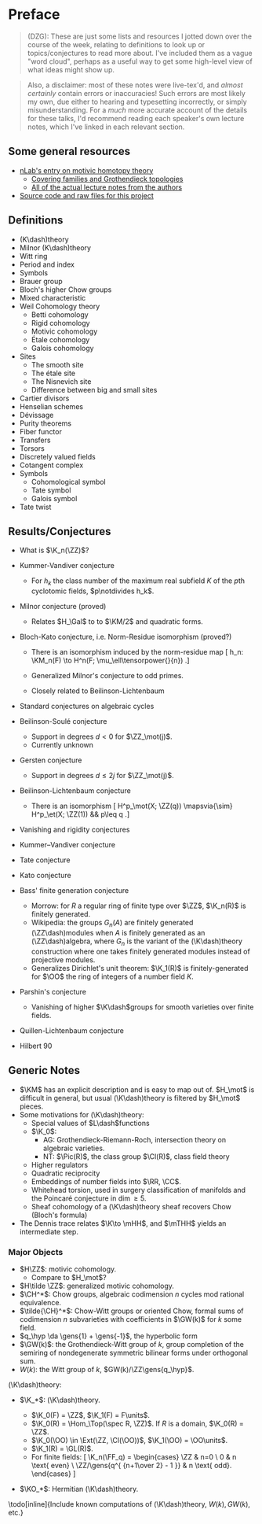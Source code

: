 # Preface 

> (DZG): These are just some lists and resources I jotted down over the course of the week, relating to definitions to look up or topics/conjectures to read more about. I've included them as a vague "word cloud", perhaps as a useful way to get some high-level view of what ideas might show up. 

> Also, a disclaimer: most of these notes were live-tex'd, and *almost certainly* contain errors or inaccuracies!
  Such errors are most likely my own, due either to hearing and typesetting incorrectly, or simply misunderstanding.
  For a *much* more accurate account of the details for these talks, I'd recommend reading each speaker's own lecture notes, which I've linked in each relevant section.

## Some general resources

- [nLab's entry on motivic homotopy theory](https://ncatlab.org/nlab/show/motivic+homotopy+theory)
  - [Covering families and Grothendieck topologies](https://ncatlab.org/nlab/show/Grothendieck+topology)
  - [All of the actual lecture notes from the authors](https://www.ias.edu/pcmi/pcmi-2021-gss-lecture-notes-and-problem-sets)
- [Source code and raw files for this project](https://dzackgarza.com/rawnotes/Class_Notes/2021/Summer/PCMI/)

## Definitions

- \(K\dash\)theory 
- Milnor \(K\dash\)theory 
- Witt ring
- Period and index
- Symbols
- Brauer group
- Bloch's higher Chow groups
- Mixed characteristic
- Weil Cohomology theory
  - Betti cohomology
  - Rigid cohomology
  - Motivic cohomology
  - Étale cohomology
  - Galois cohomology
- Sites
  - The smooth site
  - The étale site
  - The Nisnevich site
  - Difference between big and small sites
- Cartier divisors
- Henselian schemes
- Dévissage
- Purity theorems
- Fiber functor
- Transfers
- Torsors
- Discretely valued fields
- Cotangent complex
- Symbols
  - Cohomological symbol
  - Tate symbol
  - Galois symbol
- Tate twist


## Results/Conjectures

- What is $\K_n(\ZZ)$?
- Kummer-Vandiver conjecture
  - For $h_k$ the class number of the maximum real subfield $K$ of the $p$th cyclotomic fields, $p\notdivides h_k$.
- Milnor conjecture (proved)
  - Relates $H_\Gal$ to to $\KM/2$ and quadratic forms.
- Bloch-Kato conjecture, i.e. Norm-Residue isomorphism (proved?)
  - There is an isomorphism induced by the norm-residue map
  \[
  h_n: \KM_n(F) \to H^n(F; \mu_\ell\tensorpower{}{n})
  .\]

  - Generalized Milnor's conjecture to odd primes.
  - Closely related to Beilinson-Lichtenbaum
- Standard conjectures on algebraic cycles
- Beilinson-Soulé conjecture 
  - Support in degrees $d<0$ for $\ZZ_\mot(j)$.
  - Currently unknown
- Gersten conjecture
  - Support in degrees $d\leq 2j$ for $\ZZ_\mot(j)$.
- Beilinson-Lichtenbaum conjecture
  - There is an isomorphism
  \[
  H^p_\mot(X; \ZZ(q)) \mapsvia{\sim} H^p_\et(X; \ZZ(1)) && p\leq q
  .\]

- Vanishing and rigidity conjectures
- Kummer–Vandiver conjecture
- Tate conjecture
- Kato conjecture
- Bass' finite generation conjecture
  - Morrow: for $R$ a regular ring of finite type over $\ZZ$, $\K_n(R)$ is finitely generated.
  - Wikipedia: the groups $G_n(A)$ are finitely generated \(\ZZ\dash\)modules when $A$ is finitely generated as an \(\ZZ\dash\)algebra, where $G_n$ is the variant of the \(\K\dash\)theory construction where one takes finitely generated modules instead of projective modules.
  - Generalizes Dirichlet's unit theorem: $\K_1(R)$ is finitely-generated for $\OO$ the ring of integers of a number field $K$.
- Parshin's conjecture
  - Vanishing of higher $\K\dash$groups for smooth varieties over finite fields.
- Quillen-Lichtenbaum conjecture
- Hilbert 90

## Generic Notes

- $\KM$ has an explicit description and is easy to map out of.
  $H_\mot$ is difficult in general, but usual \(\K\dash\)theory is filtered by $H_\mot$ pieces.
- Some motivations for \(\K\dash\)theory:
  - Special values of $L\dash$functions
  - $\K_0$: 
    - AG: Grothendieck-Riemann-Roch, intersection theory on algebraic varieties.
    - NT: $\Pic(R)$, the class group $\Cl(R)$, class field theory
  - Higher regulators
  - Quadratic reciprocity
  - Embeddings of number fields into $\RR, \CC$.
  - Whitehead torsion, used in surgery classification of manifolds and the Poincaré conjecture in $\dim \geq 5$.
  - Sheaf cohomology of a \(\K\dash\)theory sheaf recovers Chow (Bloch's formula)
- The Dennis trace relates $\K\to \mHH$, and $\mTHH$ yields an intermediate step.


### Major Objects

- $H\ZZ$: motivic cohomology.
  - Compare to $H_\mot$?
- $H\tilde \ZZ$: generalized motivic cohomology.
- $\CH^*$: Chow groups, algebraic codimension $n$ cycles mod rational equivalence.
- $\tilde{\CH}^*$: Chow-Witt groups or oriented Chow, formal sums of codimension $n$ subvarieties with coefficients in $\GW(k)$ for $k$ some field.
- $q_\hyp \da \gens{1} + \gens{-1}$, the hyperbolic form
- $\GW(k)$: the Grothendieck-Witt group of $k$, group completion of the semiring of nondegenerate symmetric bilinear forms under orthogonal sum.
- $W(k)$: the Witt group of $k$, $GW(k)/\ZZ\gens{q_\hyp}$.

\(\K\dash\)theory:

- $\K_*$: \(\K\dash\)theory.
  - $\K_0(F) = \ZZ$, $\K_1(F) = F\units$.
  - $\K_0(R) = \Hom_\Top(\spec R, \ZZ)$.
    If $R$ is a domain, $\K_0(R) = \ZZ$.
  - $\K_0(\OO) \in \Ext(\ZZ, \Cl(\OO))$, $\K_1(\OO) = \OO\units$.
  - $\K_1(R) = \GL(R)$.
  - For finite fields:
  \[
  \K_n(\FF_q) = 
  \begin{cases}
  \ZZ & n=0 
  \\
  0 & n \text{ even}
  \\
  \ZZ/\gens{q^{ {n+1\over 2} - 1 }} & n \text{ odd}.
  \end{cases}
  \]

- $\KO_*$: Hermitian \(\K\dash\)theory.

\todo[inline]{Include known computations of \(\K\dash\)theory, $W(k), GW(k)$, etc.}

